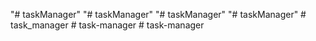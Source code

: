 "# taskManager" 
"# taskManager" 
"# taskManager" 
"# taskManager" 
#   t a s k _ m a n a g e r  
 #   t a s k - m a n a g e r  
 #   t a s k - m a n a g e r  
 